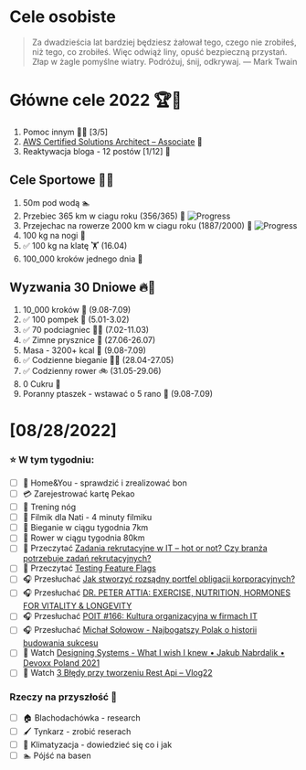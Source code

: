 Cele osobiste
==============
> Za dwadzieścia lat bardziej będziesz żałował tego, czego nie zrobiłeś, niż tego, co zrobiłeś. Więc odwiąż liny, opuść bezpieczną przystań. Złap w żagle pomyślne wiatry. Podróżuj, śnij, odkrywaj.
> — Mark Twain

# Główne cele 2022 🏆🥇
1. Pomoc innym 🧚‍♂️ [3/5]
2. [AWS Certified Solutions Architect – Associate](https://aws.amazon.com/certification/certified-solutions-architect-associate/) 📜
3. Reaktywacja bloga - 12 postów [1/12] 📝

## Cele Sportowe 💪🥈
1. 50m pod wodą 🏊
2. Przebiec 365 km w ciagu roku (356/365) 🏃 ![Progress](https://progress-bar.dev/97/)
3. Przejechac na rowerze 2000 km w ciagu roku (1887/2000) 🚴 ![Progress](https://progress-bar.dev/94/)
4. 100 kg na nogi 🦵
5. ✅ 100 kg na klatę 🏋️ (16.04)
6. 100_000 kroków jednego dnia 🚶

## Wyzwania 30 Dniowe 🔥🥉
1. 10_000 kroków 🦶 (9.08-7.09)
2. ✅ 100 pompek 🙇 (5.01-3.02)
3. ✅ 70 podciagniec 🏋️‍♂️ (7.02-11.03)
4. ✅ Zimne prysznice 🚿 (27.06-26.07)
5. Masa - 3200+ kcal 🍌 (9.08-7.09)
6. ✅ Codzienne bieganie 🏃‍♀️ (28.04-27.05)
7. ✅ Codzienny rower 🚲 (31.05-29.06)
8. 0 Cukru 🎂
9. Poranny ptaszek - wstawać o 5 rano 🌅 (9.08-7.09)

# [08/28/2022]
### ⭐ W tym tygodniu:
- [ ] 🛒 Home&You - sprawdzić i zrealizować bon
- [ ] 💳 Zarejestrować kartę Pekao
- [ ] 🦵 Trening nóg
- [ ] 🎥 Filmik dla Nati - 4 minuty filmiku
- [ ] 🏃 Bieganie w ciągu tygodnia 7km
- [ ] 🚴 Rower w ciągu tygodnia 80km
- [ ] 📗 Przeczytać [Zadania rekrutacyjne w IT – hot or not? Czy branża potrzebuje zadań rekrutacyjnych?](https://geek.justjoin.it/zadania-rekrutacyjne-w-it-hot-or-not-czy-branza-potrzebuje-zadan-rekrutacyjnych)
- [ ] 📗 Przeczytać [Testing Feature Flags](https://reflectoring.io/testing-feature-flags/)
- [ ] 🎧 Przesłuchać [Jak stworzyć rozsądny portfel obligacji korporacyjnych?](https://inwestomat.eu/jak-stworzyc-rozsadny-portfel-obligacji-korporacyjnych/)
- [ ] 🎧 Przesłuchać [DR. PETER ATTIA: EXERCISE, NUTRITION, HORMONES FOR VITALITY & LONGEVITY](https://hubermanlab.com/dr-peter-attia-exercise-nutrition-hormones-for-vitality-and-longevity/)
- [ ] 🎧 Przesłuchać [POIT #166: Kultura organizacyjna w firmach IT](https://porozmawiajmyoit.pl/poit-166-kultura-organizacyjna-w-firmach-it/)
- [ ] 🎧 Przesłuchać [Michał Sołowow - Najbogatszy Polak o historii budowania sukcesu](https://www.podkasty.info/katalog/podkast/7495-Biznes_Misja_/Micha%C5%82_So%C5%82owow_Najbogatszy_Polak_o_historii_budowania_sukcesu)
- [ ] 🎥 Watch [Designing Systems - What I wish I knew • Jakub Nabrdalik • Devoxx Poland 2021](https://youtu.be/4Iqjhi3kusY)
- [ ] 🎥 Watch [3 Błędy przy tworzeniu Rest Api – Vlog22](https://nullpointerexception.pl/3-bledy-przy-tworzeniu-rest-api-vlog22/)

### Rzeczy na przyszłość 🏅
- [ ] 🏠 Blachodachówka - research
- [ ] 🖌️ Tynkarz - zrobić reserach
- [ ] 🥶 Klimatyzacja - dowiedzieć się co i jak
- [ ] 🏊 Pójść na basen
